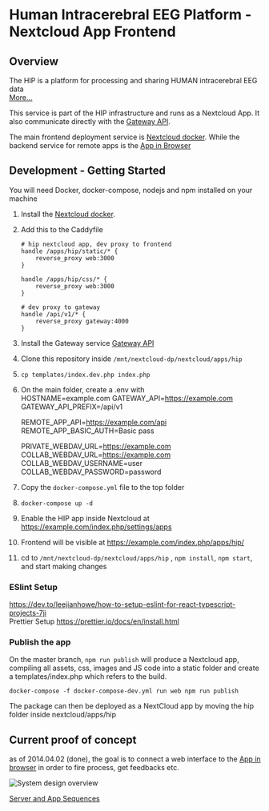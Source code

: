 # Human Intracerebral EEG Platform - Nextcloud App Frontend

## Overview

The HIP is a platform for processing and sharing HUMAN intracerebral EEG data  
[More...](https://www.humanbrainproject.eu/en/medicine/human-intracerebral-eeg-platform/)

This service is part of the HIP infrastructure and runs as a Nextcloud App. It also communicate directly with the [Gateway API](https://github.com/HIP-infrastructure/gateway).

The main frontend deployment service is [Nextcloud docker](https://github.com/HIP-infrastructure/nextcloud-docker).
While the backend service for remote apps is the [App in Browser](https://github.com/HIP-infrastructure/app-in-browser)

## Development - Getting Started

You will need Docker, docker-compose, nodejs and npm installed on your machine

1. Install the [Nextcloud docker](https://github.com/HIP-infrastructure/nextcloud-docker).
2. Add this to the Caddyfile

   ```
   # hip nextcloud app, dev proxy to frontend
   handle /apps/hip/static/* {
       reverse_proxy web:3000
   }

   handle /apps/hip/css/* {
       reverse_proxy web:3000
   }

   # dev proxy to gateway
   handle /api/v1/* {
       reverse_proxy gateway:4000
   }
   ```

3. Install the Gateway service [Gateway API](https://github.com/HIP-infrastructure/gateway)
4. Clone this repository inside `/mnt/nextcloud-dp/nextcloud/apps/hip`
5. `cp templates/index.dev.php index.php`
6. On the main folder, create a .env with  
   HOSTNAME=example.com
   GATEWAY_API=https://example.com
   GATEWAY_API_PREFIX=/api/v1

   REMOTE_APP_API=https://example.com/api
   REMOTE_APP_BASIC_AUTH=Basic pass

   PRIVATE_WEBDAV_URL=https://example.com
   COLLAB_WEBDAV_URL=https://example.com
   COLLAB_WEBDAV_USERNAME=user
   COLLAB_WEBDAV_PASSWORD=password

7. Copy the `docker-compose.yml` file to the top folder
8. `docker-compose up -d`
9. Enable the HIP app inside Nextcloud at https://example.com/index.php/settings/apps
10. Frontend will be visible at https://example.com/index.php/apps/hip/
11. cd to `/mnt/nextcloud-dp/nextcloud/apps/hip` , `npm install`, `npm start`, and start making changes

### ESlint Setup

https://dev.to/leejianhowe/how-to-setup-eslint-for-react-typescript-projects-7ji  
Prettier Setup
https://prettier.io/docs/en/install.html

### Publish the app

On the master branch, `npm run publish` will produce a Nextcloud app, compiling all assets, css, images and JS code into a static folder and create a templates/index.php which refers to the build.

`docker-compose -f docker-compose-dev.yml run web npm run publish`

The package can then be deployed as a NextCloud app by moving the hip folder inside nextcloud/apps/hip

## Current proof of concept

as of 2014.04.02 (done), the goal is to connect a web interface to the [App in browser](https://github.com/HIP-infrastructure/app-in-browser) in order to fire process, get feedbacks etc.

![System design overview](./doc/2021.04.02-microservice.png 'System design overview')

[Server and App Sequences](https://xstate.js.org/viz/?gist=5390ee0dbd82b6c12d9c1c3b5d542837)
